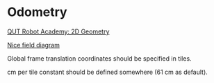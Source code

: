 # Odometry

[QUT Robot Academy: 2D Geometry](https://robotacademy.net.au/masterclass/2d-geometry/)

[Nice field diagram](https://github.com/vex-76513/field-diagram-2022)

Global frame translation coordinates should be specified in tiles.

cm per tile constant should be defined somewhere (61 cm as default).
